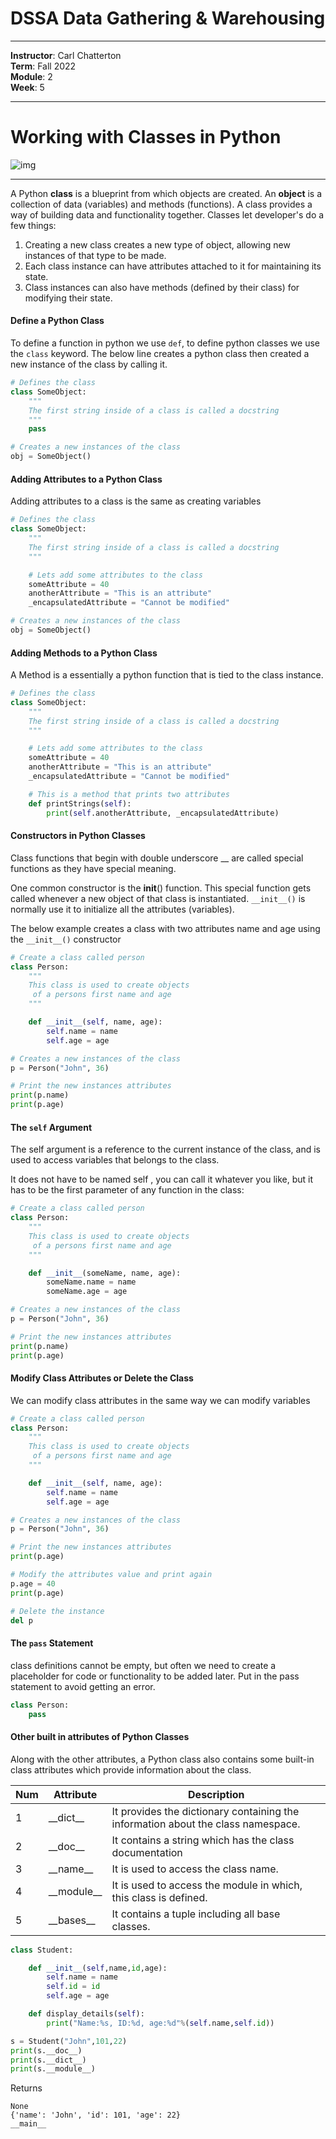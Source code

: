 # DSSA Data Gathering & Warehousing
---

**Instructor**: Carl Chatterton <br>
**Term**: Fall 2022 <br>
**Module**: 2 <br>
**Week**: 5

---
# Working with Classes in Python

![img](/assets/img/stop.jfif)

---

A Python __class__ is a blueprint from which objects are created. An __object__ is a collection of data (variables) and methods (functions). A class provides a way of building data and functionality together. Classes let developer's do a few things:
1. Creating a new class creates a new type of object, allowing new instances of that type to be made. 
2. Each class instance can have attributes attached to it for maintaining its state. 
3. Class instances can also have methods (defined by their class) for modifying their state.

#### Define a Python Class

To define a function in python we use `def`, to define python classes we use the `class` keyword. The below line creates a python class then created a new instance of the class by calling it.

```python
# Defines the class
class SomeObject:
    """
    The first string inside of a class is called a docstring
    """
    pass

# Creates a new instances of the class
obj = SomeObject()
```

#### Adding Attributes to a Python Class

Adding attributes to a class is the same as creating variables

```python
# Defines the class
class SomeObject:
    """
    The first string inside of a class is called a docstring
    """

    # Lets add some attributes to the class
    someAttribute = 40
    anotherAttribute = "This is an attribute"
    _encapsulatedAttribute = "Cannot be modified"

# Creates a new instances of the class
obj = SomeObject()
```

#### Adding Methods to a Python Class
A Method is a essentially a python function that is tied to the class instance. 

```python
# Defines the class
class SomeObject:
    """
    The first string inside of a class is called a docstring
    """

    # Lets add some attributes to the class
    someAttribute = 40
    anotherAttribute = "This is an attribute"
    _encapsulatedAttribute = "Cannot be modified"

    # This is a method that prints two attributes
    def printStrings(self):
        print(self.anotherAttribute, _encapsulatedAttribute)
```

#### Constructors in Python Classes

Class functions that begin with double underscore __ are called special functions as they have special meaning.

One common constructor is the __init__() function. This special function gets called whenever a new object of that class is instantiated. `__init__()` is normally use it to initialize all the attributes (variables).


The below example creates a class with two attributes name and age using the `__init__()` constructor
```python
# Create a class called person
class Person:
    """
    This class is used to create objects
     of a persons first name and age
    """

    def __init__(self, name, age):
        self.name = name
        self.age = age

# Creates a new instances of the class
p = Person("John", 36)

# Print the new instances attributes
print(p.name)
print(p.age)
```

#### The `self` Argument
The self argument is a reference to the current instance of the class, and is used to access variables that belongs to the class.

It does not have to be named self , you can call it whatever you like, but it has to be the first parameter of any function in the class:

```python
# Create a class called person
class Person:
    """
    This class is used to create objects
     of a persons first name and age
    """

    def __init__(someName, name, age):
        someName.name = name
        someName.age = age

# Creates a new instances of the class
p = Person("John", 36)

# Print the new instances attributes
print(p.name)
print(p.age)
```

#### Modify Class Attributes or Delete the Class
We can modify class attributes in the same way we can modify variables

```python
# Create a class called person
class Person:
    """
    This class is used to create objects
     of a persons first name and age
    """

    def __init__(self, name, age):
        self.name = name
        self.age = age

# Creates a new instances of the class
p = Person("John", 36)

# Print the new instances attributes
print(p.age)

# Modify the attributes value and print again
p.age = 40
print(p.age)

# Delete the instance
del p

```

#### The `pass` Statement
class definitions cannot be empty, but often we need to create a placeholder for code or functionality to be added later. Put in the pass statement to avoid getting an error.

```python
class Person:
    pass
```

#### Other built in attributes of Python Classes

Along with the other attributes, a Python class also contains some built-in class attributes which provide information about the class.

| **Num** | **Attribute** | **Description** |
|---|---|---|
| 1 | \_\_dict\_\_ | It provides the dictionary containing the information about the class namespace\. |
| 2 | \_\_doc\_\_ | It contains a string which has the class documentation |
| 3 | \_\_name\_\_ | It is used to access the class name\. |
| 4 | \_\_module\_\_ | It is used to access the module in which, this class is defined\. |
| 5 | \_\_bases\_\_ | It contains a tuple including all base classes\. |


```python
class Student:    

    def __init__(self,name,id,age):    
        self.name = name    
        self.id = id    
        self.age = age    

    def display_details(self):    
        print("Name:%s, ID:%d, age:%d"%(self.name,self.id))    

s = Student("John",101,22)    
print(s.__doc__)    
print(s.__dict__)    
print(s.__module__)    
```
Returns
```
None
{'name': 'John', 'id': 101, 'age': 22}
__main__
```
